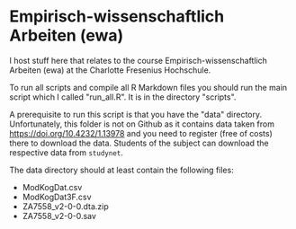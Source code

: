 # Empirisch-wissenschaftlich Arbeiten (ewa)

I host stuff here that relates to the course Empirisch-wissenschaftlich Arbeiten (ewa) at the Charlotte Fresenius Hochschule.

To run all scripts and compile all R Markdown files you should run the main script which I called "run_all.R". It is in the directory "scripts".

A prerequisite to run this script is that you have the "data" directory. Unfortunately, this folder is not on Github as it contains data taken from https://doi.org/10.4232/1.13978 and you need to register (free of costs) there to download the data. Students of the subject can download the respective data from `studynet`.

The data directory should at least contain the following files:
- ModKogDat.csv
- ModKogDat3F.csv
- ZA7558_v2-0-0.dta.zip
- ZA7558_v2-0-0.sav

